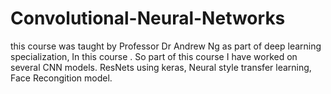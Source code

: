# Convolutional-Neural-Networks
this course was taught by Professor Dr Andrew Ng as part of deep learning specialization, In this course . So part of this course I have worked on several CNN models.
ResNets using keras,
Neural style transfer learning,
Face Recongition model.
